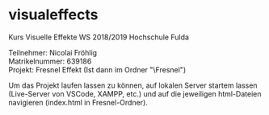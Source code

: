 # visualeffects
Kurs Visuelle Effekte WS 2018/2019 Hochschule Fulda 

Teilnehmer: Nicolai Fröhlig <br>
Matrikelnummer: 639186 <br>
Projekt: Fresnel Effekt (Ist dann im Ordner "\Fresnel") <br>

Um das Projekt laufen lassen zu können, auf lokalen Server startem lassen (Live-Server von VSCode, XAMPP, etc.) und auf die jeweiligen html-Dateien navigieren (index.html in Fresnel-Ordner).
